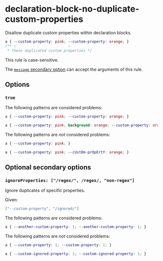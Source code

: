 # declaration-block-no-duplicate-custom-properties

Disallow duplicate custom properties within declaration blocks.

<!-- prettier-ignore -->
```css
a { --custom-property: pink; --custom-property: orange; }
/** ↑                        ↑
 * These duplicated custom properties */
```

This rule is case-sensitive.

The [`message` secondary option](https://github.com/stylelint/stylelint/tree/15.6.2/docs/user-guide/configure.md#message) can accept the arguments of this rule.

## Options

### `true`

The following patterns are considered problems:

<!-- prettier-ignore -->
```css
a { --custom-property: pink; --custom-property: orange; }
```

<!-- prettier-ignore -->
```css
a { --custom-property: pink; background: orange; --custom-property: orange }
```

The following patterns are _not_ considered problems:

<!-- prettier-ignore -->
```css
a { --custom-property: pink; }
```

<!-- prettier-ignore -->
```css
a { --custom-property: pink; --cUstOm-prOpErtY: orange; }
```

## Optional secondary options

### `ignoreProperties: ["/regex/", /regex/, "non-regex"]`

Ignore duplicates of specific properties.

Given:

```json
["--custom-property", "/ignored/"]
```

The following patterns are considered problems:

<!-- prettier-ignore -->
```css
a { --another-custom-property: 1; --another-custom-property: 1; }
```

The following patterns are _not_ considered problems:

<!-- prettier-ignore -->
```css
a { --custom-property: 1; --custom-property: 1; }
```

<!-- prettier-ignore -->
```css
a { --custom-ignored-property: 1; --custom-ignored-property: 1; }
```
